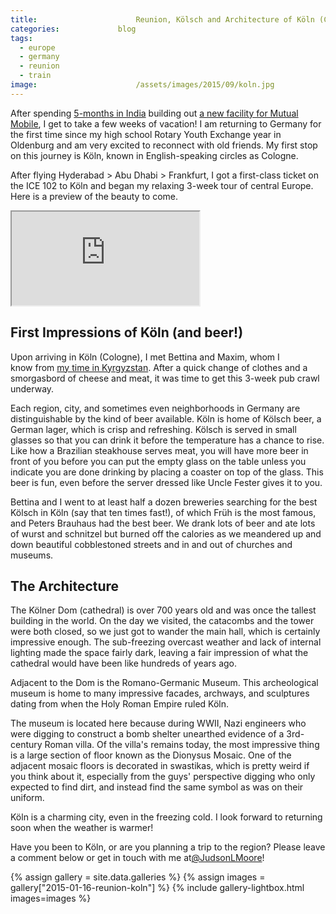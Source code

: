 ```yaml
---
title:						Reunion, Kölsch and Architecture of Köln (Cologne)
categories:				blog
tags:
  - europe
  - germany
  - reunion
  - train
image:						/assets/images/2015/09/koln.jpg
---
```


After spending [5-months in India](/india-travel-guide/) building out [a new facility for Mutual Mobile](/mutual-mobile-hyderabad/), I get to take a few weeks of vacation! I am returning to Germany for the first time since my high school Rotary Youth Exchange year in Oldenburg and am very excited to reconnect with old friends. My first stop on this journey is Köln, known in English-speaking circles as Cologne.

After flying Hyderabad > Abu Dhabi > Frankfurt, I got a first-class ticket on the ICE 102 to Köln and began my relaxing 3-week tour of central Europe. Here is a preview of the beauty to come.

<div class="embed-responsive embed-responsive-16by9">
	<iframe class="embed-responsive-item" src="https://www.youtube.com/embed/ha9seYZ6DPE" allowfullscreen></iframe>
</div>

## First Impressions of Köln (and beer!)

Upon arriving in Köln (Cologne), I met Bettina and Maxim, whom I know from [my time in Kyrgyzstan](/kyrgyzstan-travel-guide/). After a quick change of clothes and a smorgasbord of cheese and meat, it was time to get this 3-week pub crawl underway.

Each region, city, and sometimes even neighborhoods in Germany are distinguishable by the kind of beer available. Köln is home of Kölsch beer, a German lager, which is crisp and refreshing. Kölsch is served in small glasses so that you can drink it before the temperature has a chance to rise. Like how a Brazilian steakhouse serves meat, you will have more beer in front of you before you can put the empty glass on the table unless you indicate you are done drinking by placing a coaster on top of the glass. This beer is fun, even before the server dressed like Uncle Fester gives it to you.

Bettina and I went to at least half a dozen breweries searching for the best Kölsch in Köln (say that ten times fast!), of which Früh is the most famous, and Peters Brauhaus had the best beer. We drank lots of beer and ate lots of wurst and schnitzel but burned off the calories as we meandered up and down beautiful cobblestoned streets and in and out of churches and museums.

## The Architecture

The Kölner Dom (cathedral) is over 700 years old and was once the tallest building in the world. On the day we visited, the catacombs and the tower were both closed, so we just got to wander the main hall, which is certainly impressive enough. The sub-freezing overcast weather and lack of internal lighting made the space fairly dark, leaving a fair impression of what the cathedral would have been like hundreds of years ago.

Adjacent to the Dom is the Romano-Germanic Museum. This archeological museum is home to many impressive facades, archways, and sculptures dating from when the Holy Roman Empire ruled Köln. 

The museum is located here because during WWII, Nazi engineers who were digging to construct a bomb shelter unearthed evidence of a 3rd-century Roman villa. Of the villa's remains today, the most impressive thing is a large section of floor known as the Dionysus Mosaic. One of the adjacent mosaic floors is decorated in swastikas, which is pretty weird if you think about it, especially from the guys' perspective digging who only expected to find dirt, and instead find the same symbol as was on their uniform.

Köln is a charming city, even in the freezing cold. I look forward to returning soon when the weather is warmer!

Have you been to Köln, or are you planning a trip to the region? Please leave a comment below or get in touch with me at[@JudsonLMoore](https://twitter.com/judsonlmoore)!

{% assign gallery = site.data.galleries %}
{% assign images = gallery["2015-01-16-reunion-koln"] %}
{% include gallery-lightbox.html images=images %}